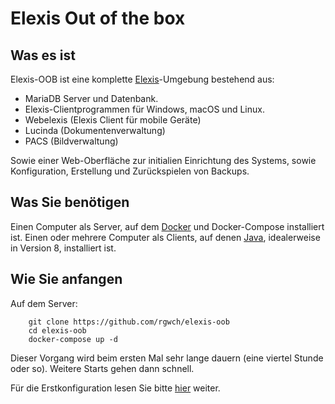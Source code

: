 # Elexis Out of the box

## Was es ist

Elexis-OOB ist eine komplette [Elexis](http://elexis.info)-Umgebung bestehend aus:

* MariaDB Server und Datenbank.
* Elexis-Clientprogrammen für Windows, macOS und Linux.
* Webelexis (Elexis Client für mobile Geräte)
* Lucinda (Dokumentenverwaltung)
* PACS (Bildverwaltung)

Sowie einer Web-Oberfläche zur initialien Einrichtung des Systems, sowie Konfiguration, Erstellung und Zurückspielen von Backups.

## Was Sie benötigen

Einen Computer als Server, auf dem [Docker](http://docker.io) und Docker-Compose installiert ist.
Einen oder mehrere Computer als Clients, auf denen [Java](http://java.sun.com), idealerweise in Version 8, installiert ist.

## Wie Sie anfangen

Auf dem Server:

        git clone https://github.com/rgwch/elexis-oob
        cd elexis-oob
        docker-compose up -d

Dieser Vorgang wird beim ersten Mal sehr lange dauern (eine viertel Stunde oder so). Weitere Starts gehen dann schnell.

Für die Erstkonfiguration lesen Sie bitte [hier](config.md) weiter.

